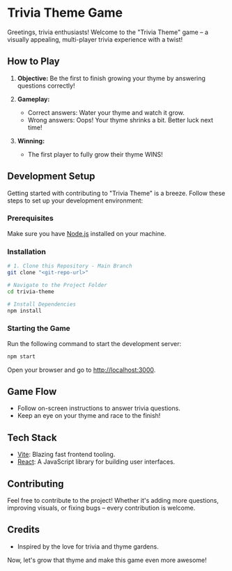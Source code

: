 # Trivia Theme Game

Greetings, trivia enthusiasts! Welcome to the "Trivia Theme" game – a visually appealing, multi-player trivia experience with a twist!

## How to Play

1. **Objective:** Be the first to finish growing your thyme by answering questions correctly!

2. **Gameplay:**

   - Correct answers: Water your thyme and watch it grow.
   - Wrong answers: Oops! Your thyme shrinks a bit. Better luck next time!

3. **Winning:**
   - The first player to fully grow their thyme WINS!

## Development Setup

Getting started with contributing to "Trivia Theme" is a breeze. Follow these steps to set up your development environment:

### Prerequisites

Make sure you have [Node.js](https://nodejs.org/) installed on your machine.

### Installation

```bash
# 1. Clone this Repository - Main Branch
git clone "<git-repo-url>"

# Navigate to the Project Folder
cd trivia-theme

# Install Dependencies
npm install
```

### Starting the Game

Run the following command to start the development server:

```bash
npm start
```

Open your browser and go to [http://localhost:3000](http://localhost:3000).

## Game Flow

- Follow on-screen instructions to answer trivia questions.
- Keep an eye on your thyme and race to the finish!

## Tech Stack

- [Vite](https://vitejs.dev/): Blazing fast frontend tooling.
- [React](https://reactjs.org/): A JavaScript library for building user interfaces.

## Contributing

Feel free to contribute to the project! Whether it's adding more questions, improving visuals, or fixing bugs – every contribution is welcome.

## Credits

- Inspired by the love for trivia and thyme gardens.

Now, let's grow that thyme and make this game even more awesome!
